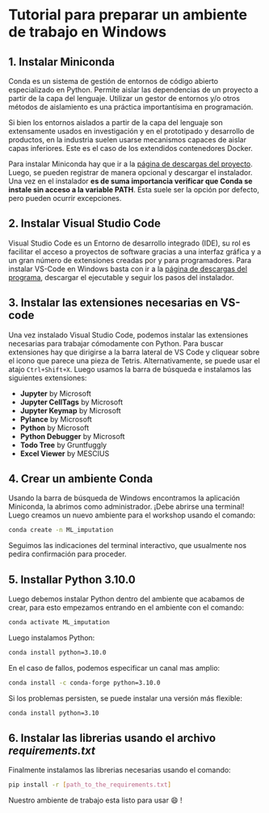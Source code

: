 # Tutorial para preparar un ambiente de trabajo en Windows

## 1. Instalar Miniconda
Conda es un sistema de gestión de entornos de código abierto especializado en Python. Permite aislar las dependencias de un proyecto a partir de la capa del lenguaje. Utilizar un gestor de entornos y/o otros métodos de aislamiento es una práctica importantísima en programación.

Si bien los entornos aislados a partir de la capa del lenguaje son extensamente usados en investigación y en el prototipado y desarrollo de productos, en la industria suelen usarse mecanismos capaces de aislar capas inferiores. Este es el caso de los extendidos contenedores Docker.

Para instalar Miniconda hay que ir a la [página de descargas del proyecto](https://www.anaconda.com/download?utm_source=anacondadocs&utm_medium=documentation&utm_campaign=download&utm_content=installwindows). Luego, se pueden registrar de manera opcional y descargar el instalador. Una vez en el instalador **es de suma importancia verificar que Conda se instale sin acceso a la variable PATH**. Esta suele ser la opción por defecto, pero pueden ocurrir excepciones.

## 2. Instalar Visual Studio Code
Visual Studio Code es un Entorno de desarrollo integrado (IDE), su rol es facilitar el acceso a proyectos de software gracias a una interfaz gráfica y a un gran número de extensiones creadas por y para programadores. Para instalar VS-Code en Windows basta con ir a la [página de descargas del programa](https://code.visualstudio.com/download), descargar el ejecutable y seguir los pasos del instalador.

## 3. Instalar las extensiones necesarias en VS-code
Una vez instalado Visual Studio Code, podemos instalar las extensiones necesarias para trabajar cómodamente con Python. Para buscar extensiones hay que dirigirse a la barra lateral de VS Code y cliquear sobre el icono que parece una pieza de Tetris. Alternativamente, se puede usar el atajo ```Ctrl+Shift+X```. Luego usamos la barra de búsqueda e instalamos las siguientes extensiones:

- **Jupyter** by Microsoft
- **Jupyter CellTags** by Microsoft
- **Jupyter Keymap** by Microsoft
- **Pylance** by Microsoft
- **Python** by Microsoft
- **Python Debugger** by Microsoft
- **Todo Tree** by Gruntfuggly
- **Excel Viewer** by MESCIUS

## 4. Crear un ambiente Conda
Usando la barra de búsqueda de Windows encontramos la aplicación Miniconda, la abrimos como administrador. ¡Debe abrirse una terminal!  
Luego creamos un nuevo ambiente para el workshop usando el comando:

```bash
conda create -n ML_imputation
```
Seguimos las indicaciones del terminal interactivo, que usualmente nos pedira confirmación para proceder.
## 5. Installar Python 3.10.0
Luego debemos instalar Python dentro del ambiente que acabamos de crear, para esto empezamos entrando en el ambiente con el comando:

```bash
conda activate ML_imputation
```

Luego instalamos Python:

```bash
conda install python=3.10.0
```
En el caso de fallos, podemos especificar un canal mas amplio:

```bash
conda install -c conda-forge python=3.10.0
```
Si los problemas persisten, se puede instalar una versión más flexible:

```bash
conda install python=3.10
```
## 6. Instalar las librerias usando el archivo *requirements.txt*
Finalmente instalamos las librerias necesarias usando el comando:

```bash
pip install -r [path_to_the_requirements.txt]
```

Nuestro ambiente de trabajo esta listo para usar :smile: !